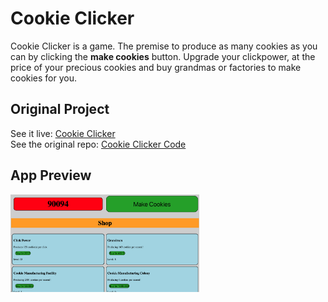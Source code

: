 # Cookie Clicker
Cookie Clicker is a game. The premise to produce as many cookies as you can
by clicking the **make cookies** button. Upgrade your clickpower,
at the price of your precious cookies and buy grandmas or factories
to make cookies for you.

## Original Project
See it live: [Cookie Clicker](https://jshams.github.io/Cookie-Clicker/)  
See the original repo: [Cookie Clicker Code](https://github.com/jshams/cookie-clicker)

## App Preview
<img src="../../images/cookie-clicker.png" width="60%"/>